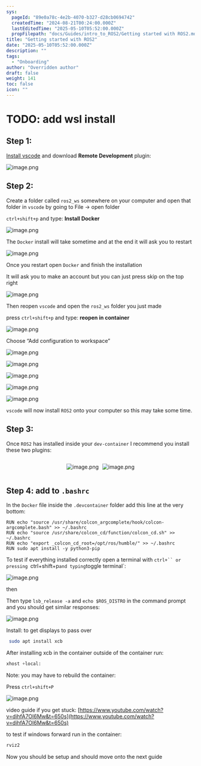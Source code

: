 ```yaml
---
sys:
  pageId: "89e0a78c-4e2b-4070-b327-d28cb0694742"
  createdTime: "2024-08-21T00:24:00.000Z"
  lastEditedTime: "2025-05-10T05:52:00.000Z"
  propFilepath: "docs/Guides/intro_to_ROS2/Getting started with ROS2.md"
title: "Getting started with ROS2"
date: "2025-05-10T05:52:00.000Z"
description: ""
tags:
  - "Onboarding"
author: "Overridden author"
draft: false
weight: 141
toc: false
icon: ""
---
```


# TODO: add wsl install

## Step 1:

[Install vscode](https://code.visualstudio.com/download) and download **Remote Development** plugin:

![image.png](https://prod-files-secure.s3.us-west-2.amazonaws.com/d518164a-d88e-44d1-a4ee-3adb3bd8bce0/efb52993-1881-4a40-b95e-6f020334f022/image.png?X-Amz-Algorithm=AWS4-HMAC-SHA256&X-Amz-Content-Sha256=UNSIGNED-PAYLOAD&X-Amz-Credential=ASIAZI2LB466YQDZTVDW%2F20250709%2Fus-west-2%2Fs3%2Faws4_request&X-Amz-Date=20250709T110846Z&X-Amz-Expires=3600&X-Amz-Security-Token=IQoJb3JpZ2luX2VjEJv%2F%2F%2F%2F%2F%2F%2F%2F%2F%2FwEaCXVzLXdlc3QtMiJGMEQCIE6gJppSt91SbJI%2BuDk7tZw77xEYaVKeyn2i5fSiMtL8AiByRNaTI1VrSz7rgoFuP%2BmIiDKFtkW1c%2B1rrMq0%2FWBXDSqIBAik%2F%2F%2F%2F%2F%2F%2F%2F%2F%2F8BEAAaDDYzNzQyMzE4MzgwNSIM3ahC9WApDYNGZNO9KtwD6xhnjbDhW2L1iPcOLyhOIN7K1afT93s0Zum4y85sAQtBgqfhbgVo4Km8Kgxp81itYIlAojczDL9IDXH4Gktmi%2BZ9l%2Fdh7DnkrP5%2BjYB50VFwRyBS8U4nCIPgIJ2dilsvFL3Zn8feL%2BDfpOZDQqB1mnLr1XryfQJijLDyRxNzt1JmxZfvr0B0vd3IsFyvSvdECy2oG4xf%2FDB%2BNxvUxejbtkK8x%2F%2FssrOqgUD5MCDtdUDWj7p4L%2F%2FDEuYnPohbQUHMSFh2ptY%2BWf33qp9pq2FGRIltg4Kypb4PRCfGc%2FGByLlanqdoEV3nUwJejVlCfiLJjakrb69ZKgHAAZvlgZPeX3dyg9th6ANJ4QDYe3aRsi5kXmB1gs%2FyuFO4Unx%2BC%2Bjae3C03%2FAoBUt%2B0s4pfBz%2BRP57xrbhHEda8ix%2FnfTkVhp5A4flOnvcld5fD9NV4wulcRxgQFbGXI68CnKanR2EwUSeT5JXT6gUpT1%2BuQTpJNMBvlVF7yOi9lt6EtFN0ekH4SRbGolZ4uDMi8d0%2FdMremxazeD0oW6aNZ3sNWJ3wS7YcQY6eX1Ubx86SAgupjW8kmc6eDDHKPbDeRkMXbvA%2FoUrpoN34X76rbq8pXo8hyayPcBvj6lcRxjiQtAwr4u5wwY6pgFUCRdNN%2Be8q8Gfh%2FFhsnrZtEnpV87iyGSEgDYqG6F3345AC9A3d9PVGa07Q1TvhUa%2B7ZIGCYZi0ivSGsXBjx%2BcaUuNf5EZ3y7jknS6PdxcDfw2lgGi982h850xB42CRXRlcsmlnd0gHAw64tBkqus4UAVXCHFtN4%2B0q8ROscWXB5FGtABJfGcA3w1VlVvRmqlPRU9e0AkJb%2FUXj87GQijEO07XnnJf&X-Amz-Signature=ac97a3809af6a3d56000e00aea208b68bcd4a72b380a028d532cf40280235b2c&X-Amz-SignedHeaders=host&x-amz-checksum-mode=ENABLED&x-id=GetObject)

## Step 2:

Create a folder called `ros2_ws` somewhere on your computer and open that folder in `vscode` by going to File → open folder 

`ctrl+shift+p` and type: **Install Docker**

![image.png](https://prod-files-secure.s3.us-west-2.amazonaws.com/d518164a-d88e-44d1-a4ee-3adb3bd8bce0/2269dc0e-1cd5-47ff-bceb-c04ad9b2eab0/image.png?X-Amz-Algorithm=AWS4-HMAC-SHA256&X-Amz-Content-Sha256=UNSIGNED-PAYLOAD&X-Amz-Credential=ASIAZI2LB466YQDZTVDW%2F20250709%2Fus-west-2%2Fs3%2Faws4_request&X-Amz-Date=20250709T110846Z&X-Amz-Expires=3600&X-Amz-Security-Token=IQoJb3JpZ2luX2VjEJv%2F%2F%2F%2F%2F%2F%2F%2F%2F%2FwEaCXVzLXdlc3QtMiJGMEQCIE6gJppSt91SbJI%2BuDk7tZw77xEYaVKeyn2i5fSiMtL8AiByRNaTI1VrSz7rgoFuP%2BmIiDKFtkW1c%2B1rrMq0%2FWBXDSqIBAik%2F%2F%2F%2F%2F%2F%2F%2F%2F%2F8BEAAaDDYzNzQyMzE4MzgwNSIM3ahC9WApDYNGZNO9KtwD6xhnjbDhW2L1iPcOLyhOIN7K1afT93s0Zum4y85sAQtBgqfhbgVo4Km8Kgxp81itYIlAojczDL9IDXH4Gktmi%2BZ9l%2Fdh7DnkrP5%2BjYB50VFwRyBS8U4nCIPgIJ2dilsvFL3Zn8feL%2BDfpOZDQqB1mnLr1XryfQJijLDyRxNzt1JmxZfvr0B0vd3IsFyvSvdECy2oG4xf%2FDB%2BNxvUxejbtkK8x%2F%2FssrOqgUD5MCDtdUDWj7p4L%2F%2FDEuYnPohbQUHMSFh2ptY%2BWf33qp9pq2FGRIltg4Kypb4PRCfGc%2FGByLlanqdoEV3nUwJejVlCfiLJjakrb69ZKgHAAZvlgZPeX3dyg9th6ANJ4QDYe3aRsi5kXmB1gs%2FyuFO4Unx%2BC%2Bjae3C03%2FAoBUt%2B0s4pfBz%2BRP57xrbhHEda8ix%2FnfTkVhp5A4flOnvcld5fD9NV4wulcRxgQFbGXI68CnKanR2EwUSeT5JXT6gUpT1%2BuQTpJNMBvlVF7yOi9lt6EtFN0ekH4SRbGolZ4uDMi8d0%2FdMremxazeD0oW6aNZ3sNWJ3wS7YcQY6eX1Ubx86SAgupjW8kmc6eDDHKPbDeRkMXbvA%2FoUrpoN34X76rbq8pXo8hyayPcBvj6lcRxjiQtAwr4u5wwY6pgFUCRdNN%2Be8q8Gfh%2FFhsnrZtEnpV87iyGSEgDYqG6F3345AC9A3d9PVGa07Q1TvhUa%2B7ZIGCYZi0ivSGsXBjx%2BcaUuNf5EZ3y7jknS6PdxcDfw2lgGi982h850xB42CRXRlcsmlnd0gHAw64tBkqus4UAVXCHFtN4%2B0q8ROscWXB5FGtABJfGcA3w1VlVvRmqlPRU9e0AkJb%2FUXj87GQijEO07XnnJf&X-Amz-Signature=aa89492b4c3ce1f3d13f15738fee66827f2b9dd1f0e5dd8448bb350b885ce971&X-Amz-SignedHeaders=host&x-amz-checksum-mode=ENABLED&x-id=GetObject)

The `Docker` install will take sometime and at the end it will ask you to restart

![image.png](https://prod-files-secure.s3.us-west-2.amazonaws.com/d518164a-d88e-44d1-a4ee-3adb3bd8bce0/ed233f78-be33-4b1f-b89c-9c346c0e961e/image.png?X-Amz-Algorithm=AWS4-HMAC-SHA256&X-Amz-Content-Sha256=UNSIGNED-PAYLOAD&X-Amz-Credential=ASIAZI2LB466YQDZTVDW%2F20250709%2Fus-west-2%2Fs3%2Faws4_request&X-Amz-Date=20250709T110846Z&X-Amz-Expires=3600&X-Amz-Security-Token=IQoJb3JpZ2luX2VjEJv%2F%2F%2F%2F%2F%2F%2F%2F%2F%2FwEaCXVzLXdlc3QtMiJGMEQCIE6gJppSt91SbJI%2BuDk7tZw77xEYaVKeyn2i5fSiMtL8AiByRNaTI1VrSz7rgoFuP%2BmIiDKFtkW1c%2B1rrMq0%2FWBXDSqIBAik%2F%2F%2F%2F%2F%2F%2F%2F%2F%2F8BEAAaDDYzNzQyMzE4MzgwNSIM3ahC9WApDYNGZNO9KtwD6xhnjbDhW2L1iPcOLyhOIN7K1afT93s0Zum4y85sAQtBgqfhbgVo4Km8Kgxp81itYIlAojczDL9IDXH4Gktmi%2BZ9l%2Fdh7DnkrP5%2BjYB50VFwRyBS8U4nCIPgIJ2dilsvFL3Zn8feL%2BDfpOZDQqB1mnLr1XryfQJijLDyRxNzt1JmxZfvr0B0vd3IsFyvSvdECy2oG4xf%2FDB%2BNxvUxejbtkK8x%2F%2FssrOqgUD5MCDtdUDWj7p4L%2F%2FDEuYnPohbQUHMSFh2ptY%2BWf33qp9pq2FGRIltg4Kypb4PRCfGc%2FGByLlanqdoEV3nUwJejVlCfiLJjakrb69ZKgHAAZvlgZPeX3dyg9th6ANJ4QDYe3aRsi5kXmB1gs%2FyuFO4Unx%2BC%2Bjae3C03%2FAoBUt%2B0s4pfBz%2BRP57xrbhHEda8ix%2FnfTkVhp5A4flOnvcld5fD9NV4wulcRxgQFbGXI68CnKanR2EwUSeT5JXT6gUpT1%2BuQTpJNMBvlVF7yOi9lt6EtFN0ekH4SRbGolZ4uDMi8d0%2FdMremxazeD0oW6aNZ3sNWJ3wS7YcQY6eX1Ubx86SAgupjW8kmc6eDDHKPbDeRkMXbvA%2FoUrpoN34X76rbq8pXo8hyayPcBvj6lcRxjiQtAwr4u5wwY6pgFUCRdNN%2Be8q8Gfh%2FFhsnrZtEnpV87iyGSEgDYqG6F3345AC9A3d9PVGa07Q1TvhUa%2B7ZIGCYZi0ivSGsXBjx%2BcaUuNf5EZ3y7jknS6PdxcDfw2lgGi982h850xB42CRXRlcsmlnd0gHAw64tBkqus4UAVXCHFtN4%2B0q8ROscWXB5FGtABJfGcA3w1VlVvRmqlPRU9e0AkJb%2FUXj87GQijEO07XnnJf&X-Amz-Signature=eb92154c1926eec6202d3ff88da814e6b4d9e49d5d492a5c97977237405488cb&X-Amz-SignedHeaders=host&x-amz-checksum-mode=ENABLED&x-id=GetObject)

Once you restart open `Docker` and finish the installation

It will ask you to make an account but you can just press skip on the top right

![image.png](https://prod-files-secure.s3.us-west-2.amazonaws.com/d518164a-d88e-44d1-a4ee-3adb3bd8bce0/21010ad9-1659-4fd9-9f59-9932a09b2a3d/image.png?X-Amz-Algorithm=AWS4-HMAC-SHA256&X-Amz-Content-Sha256=UNSIGNED-PAYLOAD&X-Amz-Credential=ASIAZI2LB466YQDZTVDW%2F20250709%2Fus-west-2%2Fs3%2Faws4_request&X-Amz-Date=20250709T110846Z&X-Amz-Expires=3600&X-Amz-Security-Token=IQoJb3JpZ2luX2VjEJv%2F%2F%2F%2F%2F%2F%2F%2F%2F%2FwEaCXVzLXdlc3QtMiJGMEQCIE6gJppSt91SbJI%2BuDk7tZw77xEYaVKeyn2i5fSiMtL8AiByRNaTI1VrSz7rgoFuP%2BmIiDKFtkW1c%2B1rrMq0%2FWBXDSqIBAik%2F%2F%2F%2F%2F%2F%2F%2F%2F%2F8BEAAaDDYzNzQyMzE4MzgwNSIM3ahC9WApDYNGZNO9KtwD6xhnjbDhW2L1iPcOLyhOIN7K1afT93s0Zum4y85sAQtBgqfhbgVo4Km8Kgxp81itYIlAojczDL9IDXH4Gktmi%2BZ9l%2Fdh7DnkrP5%2BjYB50VFwRyBS8U4nCIPgIJ2dilsvFL3Zn8feL%2BDfpOZDQqB1mnLr1XryfQJijLDyRxNzt1JmxZfvr0B0vd3IsFyvSvdECy2oG4xf%2FDB%2BNxvUxejbtkK8x%2F%2FssrOqgUD5MCDtdUDWj7p4L%2F%2FDEuYnPohbQUHMSFh2ptY%2BWf33qp9pq2FGRIltg4Kypb4PRCfGc%2FGByLlanqdoEV3nUwJejVlCfiLJjakrb69ZKgHAAZvlgZPeX3dyg9th6ANJ4QDYe3aRsi5kXmB1gs%2FyuFO4Unx%2BC%2Bjae3C03%2FAoBUt%2B0s4pfBz%2BRP57xrbhHEda8ix%2FnfTkVhp5A4flOnvcld5fD9NV4wulcRxgQFbGXI68CnKanR2EwUSeT5JXT6gUpT1%2BuQTpJNMBvlVF7yOi9lt6EtFN0ekH4SRbGolZ4uDMi8d0%2FdMremxazeD0oW6aNZ3sNWJ3wS7YcQY6eX1Ubx86SAgupjW8kmc6eDDHKPbDeRkMXbvA%2FoUrpoN34X76rbq8pXo8hyayPcBvj6lcRxjiQtAwr4u5wwY6pgFUCRdNN%2Be8q8Gfh%2FFhsnrZtEnpV87iyGSEgDYqG6F3345AC9A3d9PVGa07Q1TvhUa%2B7ZIGCYZi0ivSGsXBjx%2BcaUuNf5EZ3y7jknS6PdxcDfw2lgGi982h850xB42CRXRlcsmlnd0gHAw64tBkqus4UAVXCHFtN4%2B0q8ROscWXB5FGtABJfGcA3w1VlVvRmqlPRU9e0AkJb%2FUXj87GQijEO07XnnJf&X-Amz-Signature=73caa1a445130587fc482d570486fbf17fa6cc3f24c049cef1f2e11eca2e4f6b&X-Amz-SignedHeaders=host&x-amz-checksum-mode=ENABLED&x-id=GetObject)

Then reopen `vscode` and open the `ros2_ws` folder you just made

press `ctrl+shift+p` and type: **reopen in container**

![image.png](https://prod-files-secure.s3.us-west-2.amazonaws.com/d518164a-d88e-44d1-a4ee-3adb3bd8bce0/4e93b8c2-41ad-488c-8095-c74205196118/image.png?X-Amz-Algorithm=AWS4-HMAC-SHA256&X-Amz-Content-Sha256=UNSIGNED-PAYLOAD&X-Amz-Credential=ASIAZI2LB466YQDZTVDW%2F20250709%2Fus-west-2%2Fs3%2Faws4_request&X-Amz-Date=20250709T110846Z&X-Amz-Expires=3600&X-Amz-Security-Token=IQoJb3JpZ2luX2VjEJv%2F%2F%2F%2F%2F%2F%2F%2F%2F%2FwEaCXVzLXdlc3QtMiJGMEQCIE6gJppSt91SbJI%2BuDk7tZw77xEYaVKeyn2i5fSiMtL8AiByRNaTI1VrSz7rgoFuP%2BmIiDKFtkW1c%2B1rrMq0%2FWBXDSqIBAik%2F%2F%2F%2F%2F%2F%2F%2F%2F%2F8BEAAaDDYzNzQyMzE4MzgwNSIM3ahC9WApDYNGZNO9KtwD6xhnjbDhW2L1iPcOLyhOIN7K1afT93s0Zum4y85sAQtBgqfhbgVo4Km8Kgxp81itYIlAojczDL9IDXH4Gktmi%2BZ9l%2Fdh7DnkrP5%2BjYB50VFwRyBS8U4nCIPgIJ2dilsvFL3Zn8feL%2BDfpOZDQqB1mnLr1XryfQJijLDyRxNzt1JmxZfvr0B0vd3IsFyvSvdECy2oG4xf%2FDB%2BNxvUxejbtkK8x%2F%2FssrOqgUD5MCDtdUDWj7p4L%2F%2FDEuYnPohbQUHMSFh2ptY%2BWf33qp9pq2FGRIltg4Kypb4PRCfGc%2FGByLlanqdoEV3nUwJejVlCfiLJjakrb69ZKgHAAZvlgZPeX3dyg9th6ANJ4QDYe3aRsi5kXmB1gs%2FyuFO4Unx%2BC%2Bjae3C03%2FAoBUt%2B0s4pfBz%2BRP57xrbhHEda8ix%2FnfTkVhp5A4flOnvcld5fD9NV4wulcRxgQFbGXI68CnKanR2EwUSeT5JXT6gUpT1%2BuQTpJNMBvlVF7yOi9lt6EtFN0ekH4SRbGolZ4uDMi8d0%2FdMremxazeD0oW6aNZ3sNWJ3wS7YcQY6eX1Ubx86SAgupjW8kmc6eDDHKPbDeRkMXbvA%2FoUrpoN34X76rbq8pXo8hyayPcBvj6lcRxjiQtAwr4u5wwY6pgFUCRdNN%2Be8q8Gfh%2FFhsnrZtEnpV87iyGSEgDYqG6F3345AC9A3d9PVGa07Q1TvhUa%2B7ZIGCYZi0ivSGsXBjx%2BcaUuNf5EZ3y7jknS6PdxcDfw2lgGi982h850xB42CRXRlcsmlnd0gHAw64tBkqus4UAVXCHFtN4%2B0q8ROscWXB5FGtABJfGcA3w1VlVvRmqlPRU9e0AkJb%2FUXj87GQijEO07XnnJf&X-Amz-Signature=ea3c293844bf372c0fbf045f5ce761fafb409766f37e3afa9f4fab5c1fd0178a&X-Amz-SignedHeaders=host&x-amz-checksum-mode=ENABLED&x-id=GetObject)

Choose “Add configuration to workspace”

![image.png](https://prod-files-secure.s3.us-west-2.amazonaws.com/d518164a-d88e-44d1-a4ee-3adb3bd8bce0/9560b282-5060-4989-ba37-97e7b2c22476/image.png?X-Amz-Algorithm=AWS4-HMAC-SHA256&X-Amz-Content-Sha256=UNSIGNED-PAYLOAD&X-Amz-Credential=ASIAZI2LB466YQDZTVDW%2F20250709%2Fus-west-2%2Fs3%2Faws4_request&X-Amz-Date=20250709T110846Z&X-Amz-Expires=3600&X-Amz-Security-Token=IQoJb3JpZ2luX2VjEJv%2F%2F%2F%2F%2F%2F%2F%2F%2F%2FwEaCXVzLXdlc3QtMiJGMEQCIE6gJppSt91SbJI%2BuDk7tZw77xEYaVKeyn2i5fSiMtL8AiByRNaTI1VrSz7rgoFuP%2BmIiDKFtkW1c%2B1rrMq0%2FWBXDSqIBAik%2F%2F%2F%2F%2F%2F%2F%2F%2F%2F8BEAAaDDYzNzQyMzE4MzgwNSIM3ahC9WApDYNGZNO9KtwD6xhnjbDhW2L1iPcOLyhOIN7K1afT93s0Zum4y85sAQtBgqfhbgVo4Km8Kgxp81itYIlAojczDL9IDXH4Gktmi%2BZ9l%2Fdh7DnkrP5%2BjYB50VFwRyBS8U4nCIPgIJ2dilsvFL3Zn8feL%2BDfpOZDQqB1mnLr1XryfQJijLDyRxNzt1JmxZfvr0B0vd3IsFyvSvdECy2oG4xf%2FDB%2BNxvUxejbtkK8x%2F%2FssrOqgUD5MCDtdUDWj7p4L%2F%2FDEuYnPohbQUHMSFh2ptY%2BWf33qp9pq2FGRIltg4Kypb4PRCfGc%2FGByLlanqdoEV3nUwJejVlCfiLJjakrb69ZKgHAAZvlgZPeX3dyg9th6ANJ4QDYe3aRsi5kXmB1gs%2FyuFO4Unx%2BC%2Bjae3C03%2FAoBUt%2B0s4pfBz%2BRP57xrbhHEda8ix%2FnfTkVhp5A4flOnvcld5fD9NV4wulcRxgQFbGXI68CnKanR2EwUSeT5JXT6gUpT1%2BuQTpJNMBvlVF7yOi9lt6EtFN0ekH4SRbGolZ4uDMi8d0%2FdMremxazeD0oW6aNZ3sNWJ3wS7YcQY6eX1Ubx86SAgupjW8kmc6eDDHKPbDeRkMXbvA%2FoUrpoN34X76rbq8pXo8hyayPcBvj6lcRxjiQtAwr4u5wwY6pgFUCRdNN%2Be8q8Gfh%2FFhsnrZtEnpV87iyGSEgDYqG6F3345AC9A3d9PVGa07Q1TvhUa%2B7ZIGCYZi0ivSGsXBjx%2BcaUuNf5EZ3y7jknS6PdxcDfw2lgGi982h850xB42CRXRlcsmlnd0gHAw64tBkqus4UAVXCHFtN4%2B0q8ROscWXB5FGtABJfGcA3w1VlVvRmqlPRU9e0AkJb%2FUXj87GQijEO07XnnJf&X-Amz-Signature=57e124e8c3c1a7eb6aeee96b853464b3370485a939ed932023d1c113ac07a5f1&X-Amz-SignedHeaders=host&x-amz-checksum-mode=ENABLED&x-id=GetObject)

![image.png](https://prod-files-secure.s3.us-west-2.amazonaws.com/d518164a-d88e-44d1-a4ee-3adb3bd8bce0/2ee63f81-886b-48e8-a553-dc6e5eac99e4/image.png?X-Amz-Algorithm=AWS4-HMAC-SHA256&X-Amz-Content-Sha256=UNSIGNED-PAYLOAD&X-Amz-Credential=ASIAZI2LB466YQDZTVDW%2F20250709%2Fus-west-2%2Fs3%2Faws4_request&X-Amz-Date=20250709T110846Z&X-Amz-Expires=3600&X-Amz-Security-Token=IQoJb3JpZ2luX2VjEJv%2F%2F%2F%2F%2F%2F%2F%2F%2F%2FwEaCXVzLXdlc3QtMiJGMEQCIE6gJppSt91SbJI%2BuDk7tZw77xEYaVKeyn2i5fSiMtL8AiByRNaTI1VrSz7rgoFuP%2BmIiDKFtkW1c%2B1rrMq0%2FWBXDSqIBAik%2F%2F%2F%2F%2F%2F%2F%2F%2F%2F8BEAAaDDYzNzQyMzE4MzgwNSIM3ahC9WApDYNGZNO9KtwD6xhnjbDhW2L1iPcOLyhOIN7K1afT93s0Zum4y85sAQtBgqfhbgVo4Km8Kgxp81itYIlAojczDL9IDXH4Gktmi%2BZ9l%2Fdh7DnkrP5%2BjYB50VFwRyBS8U4nCIPgIJ2dilsvFL3Zn8feL%2BDfpOZDQqB1mnLr1XryfQJijLDyRxNzt1JmxZfvr0B0vd3IsFyvSvdECy2oG4xf%2FDB%2BNxvUxejbtkK8x%2F%2FssrOqgUD5MCDtdUDWj7p4L%2F%2FDEuYnPohbQUHMSFh2ptY%2BWf33qp9pq2FGRIltg4Kypb4PRCfGc%2FGByLlanqdoEV3nUwJejVlCfiLJjakrb69ZKgHAAZvlgZPeX3dyg9th6ANJ4QDYe3aRsi5kXmB1gs%2FyuFO4Unx%2BC%2Bjae3C03%2FAoBUt%2B0s4pfBz%2BRP57xrbhHEda8ix%2FnfTkVhp5A4flOnvcld5fD9NV4wulcRxgQFbGXI68CnKanR2EwUSeT5JXT6gUpT1%2BuQTpJNMBvlVF7yOi9lt6EtFN0ekH4SRbGolZ4uDMi8d0%2FdMremxazeD0oW6aNZ3sNWJ3wS7YcQY6eX1Ubx86SAgupjW8kmc6eDDHKPbDeRkMXbvA%2FoUrpoN34X76rbq8pXo8hyayPcBvj6lcRxjiQtAwr4u5wwY6pgFUCRdNN%2Be8q8Gfh%2FFhsnrZtEnpV87iyGSEgDYqG6F3345AC9A3d9PVGa07Q1TvhUa%2B7ZIGCYZi0ivSGsXBjx%2BcaUuNf5EZ3y7jknS6PdxcDfw2lgGi982h850xB42CRXRlcsmlnd0gHAw64tBkqus4UAVXCHFtN4%2B0q8ROscWXB5FGtABJfGcA3w1VlVvRmqlPRU9e0AkJb%2FUXj87GQijEO07XnnJf&X-Amz-Signature=de347e87a5d18ce5bee15306159b5661704e0699320f6418657c4ab129d9c0f8&X-Amz-SignedHeaders=host&x-amz-checksum-mode=ENABLED&x-id=GetObject)

![image.png](https://prod-files-secure.s3.us-west-2.amazonaws.com/d518164a-d88e-44d1-a4ee-3adb3bd8bce0/ae1580b2-b048-407e-aed9-b584224a7a04/image.png?X-Amz-Algorithm=AWS4-HMAC-SHA256&X-Amz-Content-Sha256=UNSIGNED-PAYLOAD&X-Amz-Credential=ASIAZI2LB466YQDZTVDW%2F20250709%2Fus-west-2%2Fs3%2Faws4_request&X-Amz-Date=20250709T110846Z&X-Amz-Expires=3600&X-Amz-Security-Token=IQoJb3JpZ2luX2VjEJv%2F%2F%2F%2F%2F%2F%2F%2F%2F%2FwEaCXVzLXdlc3QtMiJGMEQCIE6gJppSt91SbJI%2BuDk7tZw77xEYaVKeyn2i5fSiMtL8AiByRNaTI1VrSz7rgoFuP%2BmIiDKFtkW1c%2B1rrMq0%2FWBXDSqIBAik%2F%2F%2F%2F%2F%2F%2F%2F%2F%2F8BEAAaDDYzNzQyMzE4MzgwNSIM3ahC9WApDYNGZNO9KtwD6xhnjbDhW2L1iPcOLyhOIN7K1afT93s0Zum4y85sAQtBgqfhbgVo4Km8Kgxp81itYIlAojczDL9IDXH4Gktmi%2BZ9l%2Fdh7DnkrP5%2BjYB50VFwRyBS8U4nCIPgIJ2dilsvFL3Zn8feL%2BDfpOZDQqB1mnLr1XryfQJijLDyRxNzt1JmxZfvr0B0vd3IsFyvSvdECy2oG4xf%2FDB%2BNxvUxejbtkK8x%2F%2FssrOqgUD5MCDtdUDWj7p4L%2F%2FDEuYnPohbQUHMSFh2ptY%2BWf33qp9pq2FGRIltg4Kypb4PRCfGc%2FGByLlanqdoEV3nUwJejVlCfiLJjakrb69ZKgHAAZvlgZPeX3dyg9th6ANJ4QDYe3aRsi5kXmB1gs%2FyuFO4Unx%2BC%2Bjae3C03%2FAoBUt%2B0s4pfBz%2BRP57xrbhHEda8ix%2FnfTkVhp5A4flOnvcld5fD9NV4wulcRxgQFbGXI68CnKanR2EwUSeT5JXT6gUpT1%2BuQTpJNMBvlVF7yOi9lt6EtFN0ekH4SRbGolZ4uDMi8d0%2FdMremxazeD0oW6aNZ3sNWJ3wS7YcQY6eX1Ubx86SAgupjW8kmc6eDDHKPbDeRkMXbvA%2FoUrpoN34X76rbq8pXo8hyayPcBvj6lcRxjiQtAwr4u5wwY6pgFUCRdNN%2Be8q8Gfh%2FFhsnrZtEnpV87iyGSEgDYqG6F3345AC9A3d9PVGa07Q1TvhUa%2B7ZIGCYZi0ivSGsXBjx%2BcaUuNf5EZ3y7jknS6PdxcDfw2lgGi982h850xB42CRXRlcsmlnd0gHAw64tBkqus4UAVXCHFtN4%2B0q8ROscWXB5FGtABJfGcA3w1VlVvRmqlPRU9e0AkJb%2FUXj87GQijEO07XnnJf&X-Amz-Signature=beb4c9382e65b2453c9c01e6fb9673bb5f6a4c0b8597b33b740439f05787eb76&X-Amz-SignedHeaders=host&x-amz-checksum-mode=ENABLED&x-id=GetObject)

![image.png](https://prod-files-secure.s3.us-west-2.amazonaws.com/d518164a-d88e-44d1-a4ee-3adb3bd8bce0/53255b28-f75e-430f-b9e3-c0ac8577e42b/image.png?X-Amz-Algorithm=AWS4-HMAC-SHA256&X-Amz-Content-Sha256=UNSIGNED-PAYLOAD&X-Amz-Credential=ASIAZI2LB466YQDZTVDW%2F20250709%2Fus-west-2%2Fs3%2Faws4_request&X-Amz-Date=20250709T110846Z&X-Amz-Expires=3600&X-Amz-Security-Token=IQoJb3JpZ2luX2VjEJv%2F%2F%2F%2F%2F%2F%2F%2F%2F%2FwEaCXVzLXdlc3QtMiJGMEQCIE6gJppSt91SbJI%2BuDk7tZw77xEYaVKeyn2i5fSiMtL8AiByRNaTI1VrSz7rgoFuP%2BmIiDKFtkW1c%2B1rrMq0%2FWBXDSqIBAik%2F%2F%2F%2F%2F%2F%2F%2F%2F%2F8BEAAaDDYzNzQyMzE4MzgwNSIM3ahC9WApDYNGZNO9KtwD6xhnjbDhW2L1iPcOLyhOIN7K1afT93s0Zum4y85sAQtBgqfhbgVo4Km8Kgxp81itYIlAojczDL9IDXH4Gktmi%2BZ9l%2Fdh7DnkrP5%2BjYB50VFwRyBS8U4nCIPgIJ2dilsvFL3Zn8feL%2BDfpOZDQqB1mnLr1XryfQJijLDyRxNzt1JmxZfvr0B0vd3IsFyvSvdECy2oG4xf%2FDB%2BNxvUxejbtkK8x%2F%2FssrOqgUD5MCDtdUDWj7p4L%2F%2FDEuYnPohbQUHMSFh2ptY%2BWf33qp9pq2FGRIltg4Kypb4PRCfGc%2FGByLlanqdoEV3nUwJejVlCfiLJjakrb69ZKgHAAZvlgZPeX3dyg9th6ANJ4QDYe3aRsi5kXmB1gs%2FyuFO4Unx%2BC%2Bjae3C03%2FAoBUt%2B0s4pfBz%2BRP57xrbhHEda8ix%2FnfTkVhp5A4flOnvcld5fD9NV4wulcRxgQFbGXI68CnKanR2EwUSeT5JXT6gUpT1%2BuQTpJNMBvlVF7yOi9lt6EtFN0ekH4SRbGolZ4uDMi8d0%2FdMremxazeD0oW6aNZ3sNWJ3wS7YcQY6eX1Ubx86SAgupjW8kmc6eDDHKPbDeRkMXbvA%2FoUrpoN34X76rbq8pXo8hyayPcBvj6lcRxjiQtAwr4u5wwY6pgFUCRdNN%2Be8q8Gfh%2FFhsnrZtEnpV87iyGSEgDYqG6F3345AC9A3d9PVGa07Q1TvhUa%2B7ZIGCYZi0ivSGsXBjx%2BcaUuNf5EZ3y7jknS6PdxcDfw2lgGi982h850xB42CRXRlcsmlnd0gHAw64tBkqus4UAVXCHFtN4%2B0q8ROscWXB5FGtABJfGcA3w1VlVvRmqlPRU9e0AkJb%2FUXj87GQijEO07XnnJf&X-Amz-Signature=c8e51ab4fc25848c9ffa301c658be573a079bc94ba273bdef4a59280f33176fc&X-Amz-SignedHeaders=host&x-amz-checksum-mode=ENABLED&x-id=GetObject)

![image.png](https://prod-files-secure.s3.us-west-2.amazonaws.com/d518164a-d88e-44d1-a4ee-3adb3bd8bce0/7c562767-5af9-4ffb-97d1-327bcdf4ee00/image.png?X-Amz-Algorithm=AWS4-HMAC-SHA256&X-Amz-Content-Sha256=UNSIGNED-PAYLOAD&X-Amz-Credential=ASIAZI2LB466YQDZTVDW%2F20250709%2Fus-west-2%2Fs3%2Faws4_request&X-Amz-Date=20250709T110846Z&X-Amz-Expires=3600&X-Amz-Security-Token=IQoJb3JpZ2luX2VjEJv%2F%2F%2F%2F%2F%2F%2F%2F%2F%2FwEaCXVzLXdlc3QtMiJGMEQCIE6gJppSt91SbJI%2BuDk7tZw77xEYaVKeyn2i5fSiMtL8AiByRNaTI1VrSz7rgoFuP%2BmIiDKFtkW1c%2B1rrMq0%2FWBXDSqIBAik%2F%2F%2F%2F%2F%2F%2F%2F%2F%2F8BEAAaDDYzNzQyMzE4MzgwNSIM3ahC9WApDYNGZNO9KtwD6xhnjbDhW2L1iPcOLyhOIN7K1afT93s0Zum4y85sAQtBgqfhbgVo4Km8Kgxp81itYIlAojczDL9IDXH4Gktmi%2BZ9l%2Fdh7DnkrP5%2BjYB50VFwRyBS8U4nCIPgIJ2dilsvFL3Zn8feL%2BDfpOZDQqB1mnLr1XryfQJijLDyRxNzt1JmxZfvr0B0vd3IsFyvSvdECy2oG4xf%2FDB%2BNxvUxejbtkK8x%2F%2FssrOqgUD5MCDtdUDWj7p4L%2F%2FDEuYnPohbQUHMSFh2ptY%2BWf33qp9pq2FGRIltg4Kypb4PRCfGc%2FGByLlanqdoEV3nUwJejVlCfiLJjakrb69ZKgHAAZvlgZPeX3dyg9th6ANJ4QDYe3aRsi5kXmB1gs%2FyuFO4Unx%2BC%2Bjae3C03%2FAoBUt%2B0s4pfBz%2BRP57xrbhHEda8ix%2FnfTkVhp5A4flOnvcld5fD9NV4wulcRxgQFbGXI68CnKanR2EwUSeT5JXT6gUpT1%2BuQTpJNMBvlVF7yOi9lt6EtFN0ekH4SRbGolZ4uDMi8d0%2FdMremxazeD0oW6aNZ3sNWJ3wS7YcQY6eX1Ubx86SAgupjW8kmc6eDDHKPbDeRkMXbvA%2FoUrpoN34X76rbq8pXo8hyayPcBvj6lcRxjiQtAwr4u5wwY6pgFUCRdNN%2Be8q8Gfh%2FFhsnrZtEnpV87iyGSEgDYqG6F3345AC9A3d9PVGa07Q1TvhUa%2B7ZIGCYZi0ivSGsXBjx%2BcaUuNf5EZ3y7jknS6PdxcDfw2lgGi982h850xB42CRXRlcsmlnd0gHAw64tBkqus4UAVXCHFtN4%2B0q8ROscWXB5FGtABJfGcA3w1VlVvRmqlPRU9e0AkJb%2FUXj87GQijEO07XnnJf&X-Amz-Signature=d8a400220de9443786644de0bdd3b7946df49cbc9772308e5b79eac9d38f03e1&X-Amz-SignedHeaders=host&x-amz-checksum-mode=ENABLED&x-id=GetObject)

`vscode` will now install `ROS2` onto your computer so this may take some time.

## Step 3:

Once `ROS2` has installed inside your `dev-container` I recommend you install these two plugins:

<div style="display: flex;flex-direction: row; column-gap:10px; max-width: 630px;justify-content: center;">
<div>

![image.png](https://prod-files-secure.s3.us-west-2.amazonaws.com/d518164a-d88e-44d1-a4ee-3adb3bd8bce0/3fc3d550-5a54-4ba1-ba6b-faa01cdb7369/image.png?X-Amz-Algorithm=AWS4-HMAC-SHA256&X-Amz-Content-Sha256=UNSIGNED-PAYLOAD&X-Amz-Credential=ASIAZI2LB4666CIEJL73%2F20250709%2Fus-west-2%2Fs3%2Faws4_request&X-Amz-Date=20250709T110852Z&X-Amz-Expires=3600&X-Amz-Security-Token=IQoJb3JpZ2luX2VjEJv%2F%2F%2F%2F%2F%2F%2F%2F%2F%2FwEaCXVzLXdlc3QtMiJGMEQCIB5MWsTg8XrF3QUHQ8TTaGjjseNb7l5hMJEB%2Bw1fmz%2F7AiBfZ60ovhoC1R0YUMVwIr2OIHV4EXQzhKxUTRowvLaMFyqIBAik%2F%2F%2F%2F%2F%2F%2F%2F%2F%2F8BEAAaDDYzNzQyMzE4MzgwNSIMk0uHYshVbhaMAPpoKtwDDVCxNB2VnRZBEYThjoSB6UVJE5BcB9arTwslRgmMM74PCX3%2FL4BCRo6txOWa59u%2FXmrYLAlBoQoRm5vou4c2hyFLnA5ebA724651sgxT%2BuPKw9JDbqD3SQj9cPg00mW8Vxcuq659e0wW8B4TBS8NRI2SKxTed2gICvq0RMbOxaan3cYHT5P22wxNd0C4PiawN4z9uGuCH8S1QJ7CRfRwKRtuV%2FCoNZWgprFGCVTqZov36tvRYId%2FX%2FJ0tHbpyxNrW7DxXuJHSSkqtQLe9uLOoJp0c%2FwOdhEm6jzDDUC9WSS0npnbfmVz81kyFEv8a9D%2FjNtYojk9okRcLXtH3gXVfxsJN2xXzP8H%2FzI%2FrRLrDt0mB4xHtD1Vpz7scTXmXGKhsZAUpy5MMsU%2B7h6tNI6WcuiyWVYIjuX%2Fv%2BBUKieaM4o8UBRUgbd2yGahX78qoRmMM5nYbEsS991THihFfqFOV4ZKPZO6smsG8QwUKh6vb7YJ8l5BpJZ5keEhXWdBylmYjBoajYnWy9So5v0Cc5j5RQhU%2B2pzZaoLUWalhH%2BdYRQLskRxMX1jS36%2BzeRn9qqenYaEz3%2FiXRM2E4V7wOejMyA%2BnibacVv1NsiRU1O5I7IpmbOd%2BVGkR7dn%2FmIw44u5wwY6pgEkh%2BKtOSj%2FnfEF7y71pw3bIgS2yHZAtfHSbodn%2BooH%2FyvciDGDBMbPPDPqBCdwQvgEgRzEl4gEV7dHid7X7ITcbVWsdQJ0hG%2Fl7zJuKrXnzUnYTETttCwb2pgYv1lhf7IsTIdClWhhkkXYNriDAHaebMLmd7%2BQM4FXq%2FeRMbNiaMJx2xaBsHjn4uD6xKHYOtD5xLFBAynhbbgDeAzi%2BbRe7JvCSwM4&X-Amz-Signature=7e44c66db49b367074d81a03f14344b98e97a53b27e000c55057acd72127713f&X-Amz-SignedHeaders=host&x-amz-checksum-mode=ENABLED&x-id=GetObject)

</div>
<div>

![image.png](https://prod-files-secure.s3.us-west-2.amazonaws.com/d518164a-d88e-44d1-a4ee-3adb3bd8bce0/d994cc66-13c2-4093-a5a3-f84cf4601a82/image.png?X-Amz-Algorithm=AWS4-HMAC-SHA256&X-Amz-Content-Sha256=UNSIGNED-PAYLOAD&X-Amz-Credential=ASIAZI2LB466VS2JAQL7%2F20250709%2Fus-west-2%2Fs3%2Faws4_request&X-Amz-Date=20250709T110853Z&X-Amz-Expires=3600&X-Amz-Security-Token=IQoJb3JpZ2luX2VjEJv%2F%2F%2F%2F%2F%2F%2F%2F%2F%2FwEaCXVzLXdlc3QtMiJGMEQCIEUVHw3FHysuFSGfhBWqJO1k7mVmkHuLTUt%2ByqAqXr1IAiBClKGbjkC%2BejlL5urTGS%2FRQFO72cpUFA5iFhWUIzt4lCqIBAik%2F%2F%2F%2F%2F%2F%2F%2F%2F%2F8BEAAaDDYzNzQyMzE4MzgwNSIMbZre2%2Fsce0e8A%2BzjKtwDLVyyQ2TCB8o30KYEmqHtTPlMxHM8mAUEjyXoPg2LEhMBUldmjcKCbzYs01illUIjHTobRkAF2N4rQflkAfzG%2BnddsabskTxLYR6N82YVPI0GE0f0GU8ZknsAOv%2Bxw1To2ziUfkSlp%2FapNook9F%2Fn8DjWMIs7CWF0eMMV2O6YybR1BhCQhjmZemCH2uJcZymfwlFjfjDFyTHAaQyg64pVWvNMBa10uU0da3mafR0wJE9LEi%2BLvtUvOKsPiR4nVPtom5PmKmkvFkmjVg2OwQTMNR2Okb9ZevYyKs2PTG3%2FvBTuCevjVN40NRceK7wMMIZ5fcCr%2BqRUMoAoA5oiExbHPX5ugGKcAo5F0o7x7Crq4nZBIvBhw0eGgPenQ0Zj6cchs1nL9XU%2FHPgBsMvE01hOVk7Sj%2Bizh7mzKIaxpRUjYxuBMzuv7P5BwHZbUfKnhtnuHI12QVahyBQxuGVZYMXHcy8OcvAIqHobN%2BsFg6w1Y2cwNJARni3lcC%2FWFbFqu2ZtynQUV98RMwtGY6ODWG%2BqO9aF5jfWzVky%2BJJln%2BgjrpQLw9fkf7vjc09HMcMvjFRDN0TluBmmkvMlkPQikgzGyzrDhK4xkypU5rBHyGxbXpve5NTt1bqDMeLurNgwkIu5wwY6pgEvME3PoYKmueiHFO%2B6HXAhyZ7W9p%2BMnBnEwt6xWF%2FXKx201RP4Ws2aOZrJ%2F8WC5ybHuH%2BmorqNhMWIT9B409MZep%2FRbntjKMM%2BCoai4bCr7%2FOuX3H5cU9ifcAWU%2Bgbnzm86X2h2r5anI2qAFhv5ycHVUdHuWc7HMAqP5CVaVzHYwnmTb%2BfCuejF1l7oUzdJ7ewiXOsdsD39P4NwgKrdLRJTo4hCoOG&X-Amz-Signature=d2c88506007ddb47997b129e26675200c3d43a9a41c5f6a73d87055ac19e1ab0&X-Amz-SignedHeaders=host&x-amz-checksum-mode=ENABLED&x-id=GetObject)

</div>
</div>

## Step 4: add to `.bashrc`

In the `Docker` file inside the `.devcontainer` folder add this line at the very bottom: 

```docker
RUN echo "source /usr/share/colcon_argcomplete/hook/colcon-argcomplete.bash" >> ~/.bashrc
RUN echo "source /usr/share/colcon_cd/function/colcon_cd.sh" >> ~/.bashrc
RUN echo "export _colcon_cd_root=/opt/ros/humble/" >> ~/.bashrc
RUN sudo apt install -y python3-pip 
```

To test if everything installed correctly open a terminal with `ctrl+`` or pressing `ctrl+shift+p` and typing `toggle terminal`:

![image.png](https://prod-files-secure.s3.us-west-2.amazonaws.com/d518164a-d88e-44d1-a4ee-3adb3bd8bce0/6a4943d8-b04e-4c02-9a58-775f3384d1a5/image.png?X-Amz-Algorithm=AWS4-HMAC-SHA256&X-Amz-Content-Sha256=UNSIGNED-PAYLOAD&X-Amz-Credential=ASIAZI2LB466YQDZTVDW%2F20250709%2Fus-west-2%2Fs3%2Faws4_request&X-Amz-Date=20250709T110847Z&X-Amz-Expires=3600&X-Amz-Security-Token=IQoJb3JpZ2luX2VjEJv%2F%2F%2F%2F%2F%2F%2F%2F%2F%2FwEaCXVzLXdlc3QtMiJGMEQCIE6gJppSt91SbJI%2BuDk7tZw77xEYaVKeyn2i5fSiMtL8AiByRNaTI1VrSz7rgoFuP%2BmIiDKFtkW1c%2B1rrMq0%2FWBXDSqIBAik%2F%2F%2F%2F%2F%2F%2F%2F%2F%2F8BEAAaDDYzNzQyMzE4MzgwNSIM3ahC9WApDYNGZNO9KtwD6xhnjbDhW2L1iPcOLyhOIN7K1afT93s0Zum4y85sAQtBgqfhbgVo4Km8Kgxp81itYIlAojczDL9IDXH4Gktmi%2BZ9l%2Fdh7DnkrP5%2BjYB50VFwRyBS8U4nCIPgIJ2dilsvFL3Zn8feL%2BDfpOZDQqB1mnLr1XryfQJijLDyRxNzt1JmxZfvr0B0vd3IsFyvSvdECy2oG4xf%2FDB%2BNxvUxejbtkK8x%2F%2FssrOqgUD5MCDtdUDWj7p4L%2F%2FDEuYnPohbQUHMSFh2ptY%2BWf33qp9pq2FGRIltg4Kypb4PRCfGc%2FGByLlanqdoEV3nUwJejVlCfiLJjakrb69ZKgHAAZvlgZPeX3dyg9th6ANJ4QDYe3aRsi5kXmB1gs%2FyuFO4Unx%2BC%2Bjae3C03%2FAoBUt%2B0s4pfBz%2BRP57xrbhHEda8ix%2FnfTkVhp5A4flOnvcld5fD9NV4wulcRxgQFbGXI68CnKanR2EwUSeT5JXT6gUpT1%2BuQTpJNMBvlVF7yOi9lt6EtFN0ekH4SRbGolZ4uDMi8d0%2FdMremxazeD0oW6aNZ3sNWJ3wS7YcQY6eX1Ubx86SAgupjW8kmc6eDDHKPbDeRkMXbvA%2FoUrpoN34X76rbq8pXo8hyayPcBvj6lcRxjiQtAwr4u5wwY6pgFUCRdNN%2Be8q8Gfh%2FFhsnrZtEnpV87iyGSEgDYqG6F3345AC9A3d9PVGa07Q1TvhUa%2B7ZIGCYZi0ivSGsXBjx%2BcaUuNf5EZ3y7jknS6PdxcDfw2lgGi982h850xB42CRXRlcsmlnd0gHAw64tBkqus4UAVXCHFtN4%2B0q8ROscWXB5FGtABJfGcA3w1VlVvRmqlPRU9e0AkJb%2FUXj87GQijEO07XnnJf&X-Amz-Signature=cc2d6eadaebf740666663513661b1e6bf7aeb33cbed6ab562e81f7eba53125c6&X-Amz-SignedHeaders=host&x-amz-checksum-mode=ENABLED&x-id=GetObject)

then 

Then type `lsb_release -a` and `echo $ROS_DISTRO` in the command prompt and you should get similar responses:

![image.png](https://prod-files-secure.s3.us-west-2.amazonaws.com/d518164a-d88e-44d1-a4ee-3adb3bd8bce0/3e635dec-a805-4e85-8b9e-d000e5b71a4e/image.png?X-Amz-Algorithm=AWS4-HMAC-SHA256&X-Amz-Content-Sha256=UNSIGNED-PAYLOAD&X-Amz-Credential=ASIAZI2LB466YQDZTVDW%2F20250709%2Fus-west-2%2Fs3%2Faws4_request&X-Amz-Date=20250709T110847Z&X-Amz-Expires=3600&X-Amz-Security-Token=IQoJb3JpZ2luX2VjEJv%2F%2F%2F%2F%2F%2F%2F%2F%2F%2FwEaCXVzLXdlc3QtMiJGMEQCIE6gJppSt91SbJI%2BuDk7tZw77xEYaVKeyn2i5fSiMtL8AiByRNaTI1VrSz7rgoFuP%2BmIiDKFtkW1c%2B1rrMq0%2FWBXDSqIBAik%2F%2F%2F%2F%2F%2F%2F%2F%2F%2F8BEAAaDDYzNzQyMzE4MzgwNSIM3ahC9WApDYNGZNO9KtwD6xhnjbDhW2L1iPcOLyhOIN7K1afT93s0Zum4y85sAQtBgqfhbgVo4Km8Kgxp81itYIlAojczDL9IDXH4Gktmi%2BZ9l%2Fdh7DnkrP5%2BjYB50VFwRyBS8U4nCIPgIJ2dilsvFL3Zn8feL%2BDfpOZDQqB1mnLr1XryfQJijLDyRxNzt1JmxZfvr0B0vd3IsFyvSvdECy2oG4xf%2FDB%2BNxvUxejbtkK8x%2F%2FssrOqgUD5MCDtdUDWj7p4L%2F%2FDEuYnPohbQUHMSFh2ptY%2BWf33qp9pq2FGRIltg4Kypb4PRCfGc%2FGByLlanqdoEV3nUwJejVlCfiLJjakrb69ZKgHAAZvlgZPeX3dyg9th6ANJ4QDYe3aRsi5kXmB1gs%2FyuFO4Unx%2BC%2Bjae3C03%2FAoBUt%2B0s4pfBz%2BRP57xrbhHEda8ix%2FnfTkVhp5A4flOnvcld5fD9NV4wulcRxgQFbGXI68CnKanR2EwUSeT5JXT6gUpT1%2BuQTpJNMBvlVF7yOi9lt6EtFN0ekH4SRbGolZ4uDMi8d0%2FdMremxazeD0oW6aNZ3sNWJ3wS7YcQY6eX1Ubx86SAgupjW8kmc6eDDHKPbDeRkMXbvA%2FoUrpoN34X76rbq8pXo8hyayPcBvj6lcRxjiQtAwr4u5wwY6pgFUCRdNN%2Be8q8Gfh%2FFhsnrZtEnpV87iyGSEgDYqG6F3345AC9A3d9PVGa07Q1TvhUa%2B7ZIGCYZi0ivSGsXBjx%2BcaUuNf5EZ3y7jknS6PdxcDfw2lgGi982h850xB42CRXRlcsmlnd0gHAw64tBkqus4UAVXCHFtN4%2B0q8ROscWXB5FGtABJfGcA3w1VlVvRmqlPRU9e0AkJb%2FUXj87GQijEO07XnnJf&X-Amz-Signature=db2b800cfbf74ead87ffb13fb04d42aaabe8da493518bb84ac9723332054cd40&X-Amz-SignedHeaders=host&x-amz-checksum-mode=ENABLED&x-id=GetObject)

Install:  to get displays to pass over

```bash
 sudo apt install xcb
```

After installing xcb in the container outside of the container run:

```python
xhost +local:
```

Note: you may have to rebuild the container:

Press `ctrl+shift+P`

![image.png](https://prod-files-secure.s3.us-west-2.amazonaws.com/d518164a-d88e-44d1-a4ee-3adb3bd8bce0/6c2be660-2618-4c38-9c26-53554f7a0b7b/image.png?X-Amz-Algorithm=AWS4-HMAC-SHA256&X-Amz-Content-Sha256=UNSIGNED-PAYLOAD&X-Amz-Credential=ASIAZI2LB466YQDZTVDW%2F20250709%2Fus-west-2%2Fs3%2Faws4_request&X-Amz-Date=20250709T110847Z&X-Amz-Expires=3600&X-Amz-Security-Token=IQoJb3JpZ2luX2VjEJv%2F%2F%2F%2F%2F%2F%2F%2F%2F%2FwEaCXVzLXdlc3QtMiJGMEQCIE6gJppSt91SbJI%2BuDk7tZw77xEYaVKeyn2i5fSiMtL8AiByRNaTI1VrSz7rgoFuP%2BmIiDKFtkW1c%2B1rrMq0%2FWBXDSqIBAik%2F%2F%2F%2F%2F%2F%2F%2F%2F%2F8BEAAaDDYzNzQyMzE4MzgwNSIM3ahC9WApDYNGZNO9KtwD6xhnjbDhW2L1iPcOLyhOIN7K1afT93s0Zum4y85sAQtBgqfhbgVo4Km8Kgxp81itYIlAojczDL9IDXH4Gktmi%2BZ9l%2Fdh7DnkrP5%2BjYB50VFwRyBS8U4nCIPgIJ2dilsvFL3Zn8feL%2BDfpOZDQqB1mnLr1XryfQJijLDyRxNzt1JmxZfvr0B0vd3IsFyvSvdECy2oG4xf%2FDB%2BNxvUxejbtkK8x%2F%2FssrOqgUD5MCDtdUDWj7p4L%2F%2FDEuYnPohbQUHMSFh2ptY%2BWf33qp9pq2FGRIltg4Kypb4PRCfGc%2FGByLlanqdoEV3nUwJejVlCfiLJjakrb69ZKgHAAZvlgZPeX3dyg9th6ANJ4QDYe3aRsi5kXmB1gs%2FyuFO4Unx%2BC%2Bjae3C03%2FAoBUt%2B0s4pfBz%2BRP57xrbhHEda8ix%2FnfTkVhp5A4flOnvcld5fD9NV4wulcRxgQFbGXI68CnKanR2EwUSeT5JXT6gUpT1%2BuQTpJNMBvlVF7yOi9lt6EtFN0ekH4SRbGolZ4uDMi8d0%2FdMremxazeD0oW6aNZ3sNWJ3wS7YcQY6eX1Ubx86SAgupjW8kmc6eDDHKPbDeRkMXbvA%2FoUrpoN34X76rbq8pXo8hyayPcBvj6lcRxjiQtAwr4u5wwY6pgFUCRdNN%2Be8q8Gfh%2FFhsnrZtEnpV87iyGSEgDYqG6F3345AC9A3d9PVGa07Q1TvhUa%2B7ZIGCYZi0ivSGsXBjx%2BcaUuNf5EZ3y7jknS6PdxcDfw2lgGi982h850xB42CRXRlcsmlnd0gHAw64tBkqus4UAVXCHFtN4%2B0q8ROscWXB5FGtABJfGcA3w1VlVvRmqlPRU9e0AkJb%2FUXj87GQijEO07XnnJf&X-Amz-Signature=6b5d7d5b4eb2d698337bb488a20428b1bdd74484a959fc04f030d85d6955f5c5&X-Amz-SignedHeaders=host&x-amz-checksum-mode=ENABLED&x-id=GetObject)

video guide if you get stuck: [https://www.youtube.com/watch?v=dihfA7Ol6Mw&t=650s](https://www.youtube.com/watch?v=dihfA7Ol6Mw&t=650s)

to test if windows forward run in the container:

```bash
rviz2
```

Now you should be setup and should move onto the next guide 
